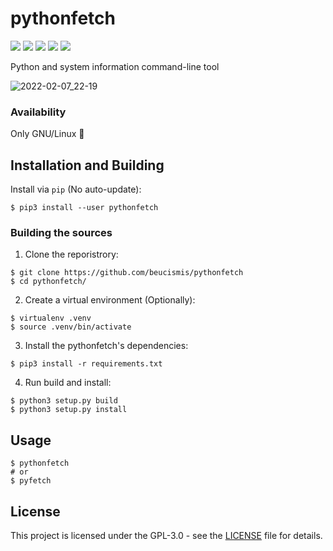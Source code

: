 # pythonfetch

![](https://img.shields.io/badge/python-3.5%2B-blue)
![](https://img.shields.io/pypi/v/pythonfetch)
![](https://img.shields.io/pypi/l/pythonfetch)
![](https://img.shields.io/pypi/dm/pythonfetch)
![](https://img.shields.io/badge/style-black-black)

Python and system information command-line tool

![2022-02-07_22-19](https://user-images.githubusercontent.com/40023234/152856842-565e45c2-15f5-4cea-95d4-8056373e89e5.png)

### Availability
Only GNU/Linux 🐧

## Installation and Building

Install via `pip` (No auto-update):
```
$ pip3 install --user pythonfetch
```

### Building the sources
1. Clone the reporistrory:
```
$ git clone https://github.com/beucismis/pythonfetch
$ cd pythonfetch/
```
2. Create a virtual environment (Optionally):
```
$ virtualenv .venv
$ source .venv/bin/activate
```
3. Install the pythonfetch's dependencies:
```
$ pip3 install -r requirements.txt
```
4. Run build and install:
```
$ python3 setup.py build
$ python3 setup.py install
```

## Usage
```
$ pythonfetch
# or
$ pyfetch
```

## License
This project is licensed under the GPL-3.0 - see the [LICENSE](LICENSE) file for details.
